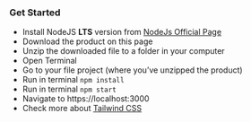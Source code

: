 ### Get Started

- Install NodeJS **LTS** version from <a href="https://nodejs.org/en/">NodeJs Official Page</a>
- Download the product on this page
- Unzip the downloaded file to a folder in your computer
- Open Terminal
- Go to your file project (where you’ve unzipped the product)
- Run in terminal `npm install`
- Run in terminal `npm start`
- Navigate to https://localhost:3000
- Check more about [Tailwind CSS](https://tailwindcss.com/)